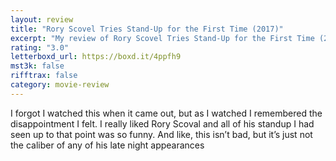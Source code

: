 ```yaml
---
layout: review
title: "Rory Scovel Tries Stand-Up for the First Time (2017)"
excerpt: "My review of Rory Scovel Tries Stand-Up for the First Time (2017)"
rating: "3.0"
letterboxd_url: https://boxd.it/4ppfh9
mst3k: false
rifftrax: false
category: movie-review
---
```


I forgot I watched this when it came out, but as I watched I remembered the disappointment I felt. I really liked Rory Scoval and all of his standup I had seen up to that point was so funny. And like, this isn’t bad, but it’s just not the caliber of any of his late night appearances
